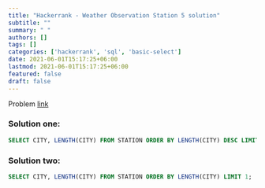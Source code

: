 ```yaml
---
title: "Hackerrank - Weather Observation Station 5 solution"
subtitle: ""
summary: " "
authors: []
tags: []
categories: ['hackerrank', 'sql', 'basic-select']
date: 2021-06-01T15:17:25+06:00
lastmod: 2021-06-01T15:17:25+06:00
featured: false
draft: false
---
```

Problem [link](https://www.hackerrank.com/challenges/weather-observation-station-5)

### Solution one:

```sql
SELECT CITY, LENGTH(CITY) FROM STATION ORDER BY LENGTH(CITY) DESC LIMIT 1;
```

### Solution two:

```sql
SELECT CITY, LENGTH(CITY) FROM STATION ORDER BY LENGTH(CITY) LIMIT 1;
```
